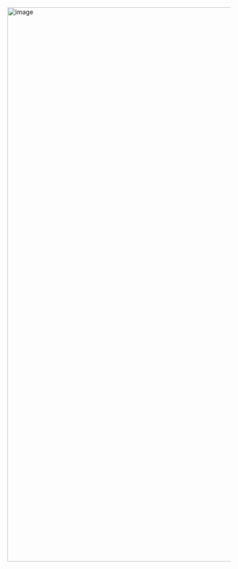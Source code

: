 <img width="1250" alt="image" src="https://github.com/user-attachments/assets/0b8b8875-d298-4c13-94ee-9e657d818a18" />
